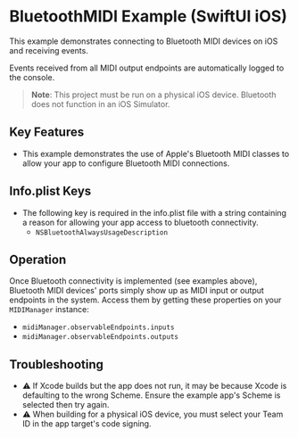 # BluetoothMIDI Example (SwiftUI iOS)

This example demonstrates connecting to Bluetooth MIDI devices on iOS and receiving events.

Events received from all MIDI output endpoints are automatically logged to the console.

> **Note**: This project must be run on a physical iOS device. Bluetooth does not function in an iOS Simulator.

## Key Features

- This example demonstrates the use of Apple's Bluetooth MIDI classes to allow your app to configure Bluetooth MIDI connections.

## Info.plist Keys

- The following key is required in the info.plist file with a string containing a reason for allowing your app access to bluetooth connectivity.
  - `NSBluetoothAlwaysUsageDescription`

## Operation

Once Bluetooth connectivity is implemented (see examples above), Bluetooth MIDI devices' ports simply show up as MIDI input or output endpoints in the system. Access them by getting these properties on your `MIDIManager` instance:

- `midiManager.observableEndpoints.inputs`
- `midiManager.observableEndpoints.outputs`

## Troubleshooting

- ⚠️ If Xcode builds but the app does not run, it may be because Xcode is defaulting to the wrong Scheme. Ensure the example app's Scheme is selected then try again.
- ⚠️ When building for a physical iOS device, you must select your Team ID in the app target's code signing.
